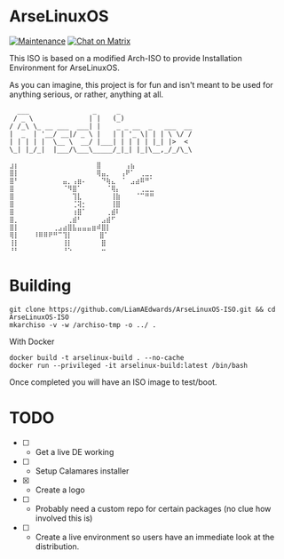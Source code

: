 # ArseLinuxOS

[![Maintenance](https://img.shields.io/maintenance/yes/2023.svg)]()
[![Chat on Matrix](https://matrix.to/img/matrix-badge.svg)](https://app.element.io/#/room/#lounge:matrix.arselinux.org)

This ISO is based on a modified Arch-ISO to provide Installation Environment for ArseLinuxOS.

As you can imagine, this project is for fun and isn't meant to be used for anything serious, or rather, anything at all.

```
  ___                _     _                  
 / _ \              | |   (_)                 
/ /_\ \_ __ ___  ___| |    _ _ __  _   ___  __
|  _  | '__/ __|/ _ \ |   | | '_ \| | | \ \/ /
| | | | |  \__ \  __/ |___| | | | | |_| |>  < 
\_| |_/_|  |___/\___\_____/_|_| |_|\__,_/_/\_\

⣰⡆⠀⠀⠀⠀⠀⠀⠀⠀⠀⠀⠀⠀⠀⠀⠀⠀⣿⠀⠀⠀⠀⠀⢠⣦⠀⠀⠀⠀
⣿⡇⠀⠀⠀⠀⠀⠀⠀⠀⠀⠀⠀⠀⠀⠀⠀⠀⢿⣤⡀⠀⠀⢠⠟⠁⠀⢀⣀⡀
⣿⠃⠀⠀⠀⠀⠀⠀⠀⠀⠀⣤⡀⢠⣶⠄⠀⠀⠀⠙⢷⣄⠀⠈⠀⣠⣴⠿⠛⠁
⣿⠀⠀⠀⠀⠀⠀⠀⠀⠀⠀⠈⠻⣿⠁⠀⠀⠀⠀⠀⠈⢿⡄⠀⠀⠀⠀⢀⣀⣀         
⣿⠀⠀⠀⠀⠀⠀⠀⠀⠀⠀⠀⠀⢹⣇⠀⠀⠀⠀⠀⠀⢸⣷⠀⠀⠀⠈⠉⠛⠛
⣿⠀⠀⠀⠀⠀⠀⠀⠀⠀⠀⠀⠀⢈⢽⡂⠀⠀⠀⠀⠀⢸⣿⠀⠀⠀⠀⠀⠀⠀
⣿⠀⠀⠀⠀⠀⠀⠀⠀⠀⠀⠀⠀⢰⣿⠁⠀⠀⠀⠀⢀⣾⠇⠀⠀⠀⠀⠀⠀⠀
⣿⡀⠀⠀⠀⠀⠀⠀⠀⠀⠀⠀⢀⣾⠃⠀⠀⠀⠀⣠⣾⠋⠀⠀⠀⠀⠀⠀⠀⠀
⣿⡇⠀⠀⠀⠀⠀⠀⠀⢀⣠⣴⣿⣧⣤⣤⣤⣶⠾⣿⡇⠀⠀⠀⠀⠀⠀⠀⠀⠀
⢿⡇⠀⠀⠀⠸⠿⠿⠟⠛⠉⢹⡇⠀⠀  ⠀⠀⣿⠁⠀⠀⠀⠀⠀⠀⠀⠀⠀
⢸⡇⠀⠀⠀⠀⠀⠀⠀⠀⠀⢸⡇⠀⠀⠀⠀⠀⠀⣿⠀⠀⠀⠀⠀⠀⠀⠀⠀⠀
⠘⠃⠀⠀⠀⠀⠀⠀⠀⠀⠀⠘⠑⠀⠀⠀⠀⠀⠀⠒
```

# Building

```
git clone https://github.com/LiamAEdwards/ArseLinuxOS-ISO.git && cd ArseLinuxOS-ISO
mkarchiso -v -w /archiso-tmp -o ../ .
```

With Docker
```
docker build -t arselinux-build . --no-cache
docker run --privileged -it arselinux-build:latest /bin/bash
```

Once completed you will have an ISO image to test/boot. 


# TODO
- [ ] - Get a live DE working
- [ ] - Setup Calamares installer
- [x] - Create a logo
- [ ] - Probably need a custom repo for certain packages (no clue how involved this is)
- [ ] - Create a live environment so users have an immediate look at the distribution.
